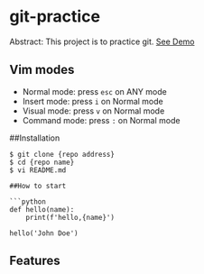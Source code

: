 # git-practice

Abstract: This project is to practice git.
[See Demo](https://www.google.com/)

## Vim modes

- Normal mode: press `esc` on ANY mode
- Insert mode: press `i` on Normal mode
- Visual mode: press `v` on Normal mode
- Command mode: press `:` on Normal mode

##Installation

```shell
$ git clone {repo address}
$ cd {repo name}
$ vi README.md

##How to start

```python
def hello(name):
	print(f'hello,{name}')

hello('John Doe')
```
## Features
